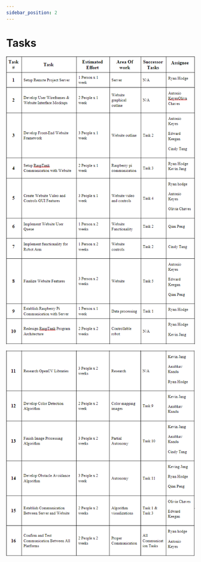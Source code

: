 ```yaml
---
sidebar_position: 2
---
```


# Tasks
![](assets/SoftwareDevelopmentPlanTable1.png)

![](assets/SoftwareDevelopmentPlanTable2.png)